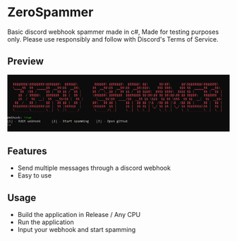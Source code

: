 # ZeroSpammer
Basic discord webhook spammer made in c#, Made for testing purposes only. Please use responsibly and follow with Discord's Terms of Service.

## Preview
![image](https://raw.githubusercontent.com/east-22/ZeroSpammer/refs/heads/main/ZeroSpammer/ZeroSpammer.png)
## Features
* Send multiple messages through a discord webhook
* Easy to use

## Usage
* Build the application in Release / Any CPU
* Run the application
* Input your webhook and start spamming
